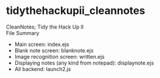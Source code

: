 # tidythehackupii_cleannotes
CleanNotes; Tidy the Hack Up II <br>
File Summary <br>
<ul>
  <li> Main screen: index.ejs </li>
  <li> Blank note screen: blanknote.ejs </li>
  <li> Image recognition screen: written.ejs </li>
  <li> Displaying notes (any kind from notepad): displaynote.ejs </li>
  <li> All backend: launch2.js </li>
</ul>
